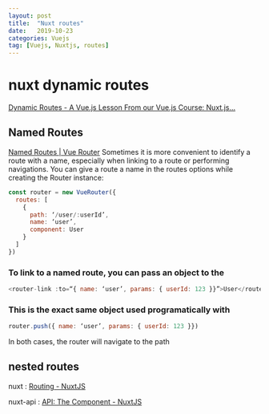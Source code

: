 ```yaml
---
layout: post
title:  "Nuxt routes"
date:   2019-10-23
categories: Vuejs
tag: [Vuejs, Nuxtjs, routes]
---
```




# nuxt dynamic routes
[Dynamic Routes - A Vue.js Lesson From our Vue.js Course: Nuxt.js…](https://vueschool.io/lessons/nuxtjs-dynamic-routes?friend=nuxt)

## Named Routes
[Named Routes | Vue Router](https://router.vuejs.org/guide/essentials/named-routes.html)
Sometimes it is more convenient to identify a route with a name, especially when linking to a route or performing navigations. You can give a route a name in the routes options while creating the Router instance:

```javascript
const router = new VueRouter({
  routes: [
    {
      path: ‘/user/:userId’,
      name: ‘user’,
      component: User
    }
  ]
})
```

### To link to a named route, you can pass an object to the
```javascript
<router-link :to=“{ name: ‘user’, params: { userId: 123 }}”>User</router-link>
```


### This is the exact same object used programatically with
```javascript
router.push({ name: ‘user’, params: { userId: 123 }})
```

In both cases, the router will navigate to the path

## nested routes
nuxt : [Routing - NuxtJS](https://nuxtjs.org/guide/routing#dynamic-nested-routes)

nuxt-api : [API: The <nuxt-child> Component - NuxtJS](https://nuxtjs.org/api/components-nuxt-child/)



